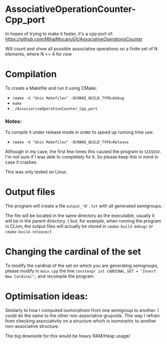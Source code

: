 # AssociativeOperationCounter-Cpp_port
In hopes of trying to make it faster, it's a cpp port of: https://github.com/MihaiMocanuGit/AssociativeOperationsCounter

Will count and show all possible associative operations on a finite set of N elements, where N <= 4 for now

# Compilation
To create a Makefile and run it using CMake:
* `cmake -G "Unix Makefiles" -DCMAKE_BUILD_TYPE=Debug` 
* `make`
* `./AssociativeOperationCounter_Cpp_port`

### Notes:
To compile it under release mode in order to speed up running time use:
* `cmake -G "Unix Makefiles" -DCMAKE_BUILD_TYPE=Release` 

Although in my case, the first few times this caused the program to `SIGSEGV`.
I'm not sure if I was able to completely fix it. So please keep this in mind in case it crashes.

This was only tested on Linux.

# Output files
The program will create a file `output_'N'.txt` with all generated semigroups. 

The file will be located in the same directory as the executable, usually it will be in the parent directory. 
( but, for example, when running the program in CLion, the output files will actually be stored in `cmake-build-debug/`
or `cmake-build-release/`)

# Changing the cardinal of the set
To modify the cardinal of the set on which you are generating semigroups, please modify in `main.cpp` the line 
`constexpr int CARDINAL_SET = "Insert New Cardinal";` and recompile the program.

# Optimisation ideas:
Similarly to how I computed isomorphism from one semigroup to another. I could do the same to
the other non-associative grupoids. This way I refrain from checking associativity on a structure which is isomorphic to 
another non-associative structure.

The big downside for this would be heavy RAM/Heap usage/
